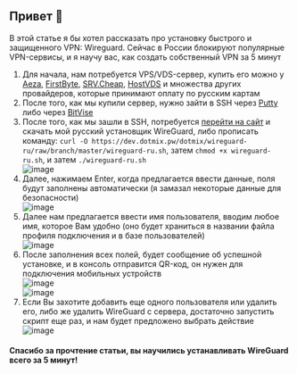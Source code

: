 ## Привет 👋
В этой статье я бы хотел рассказать про установку быстрого и защищенного VPN: Wireguard. Сейчас в России блокируют популярные VPN-сервисы, и я научу вас, как создать собственный VPN за 5 минут

1. Для начала, нам потребуется VPS/VDS-сервер, купить его можно у [Aeza](https://aeza.net/?ref=349240), [FirstByte](https://firstbyte.ru), [SRV.Cheap](https://srv.cheap), [HostVDS](https://hostvds.com) и множества других провайдеров, которые принимают оплату по русским картам  
2. После того, как мы купили сервер, нужно зайти в SSH через [Putty](https://www.chiark.greenend.org.uk/~sgtatham/putty/latest.html) либо через [BitVise](https://bitvise.com)  
3. После того, как мы зашли в SSH, потребуется [перейти на сайт](https://dev.dotmix.pw/dotmix/wireguard-ru) и скачать мой русский установщик WireGuard, либо прописать команду: `curl -O https://dev.dotmix.pw/dotmix/wireguard-ru/raw/branch/master/wireguard-ru.sh`, затем `chmod +x wireguard-ru.sh`, и затем `./wireguard-ru.sh`  
![image](https://user-images.githubusercontent.com/102430482/172452974-88b3812d-9602-42fc-a2bd-5fbf2d65f128.png)
4. Далее, нажимаем Enter, когда предлагается ввести данные, поля будут заполнены автоматически (я замазал некоторые данные для безопасности)  
![image](https://user-images.githubusercontent.com/102430482/172453659-41eb57f7-4c45-4961-ac69-3df93f0d0705.png)
5. Далее нам предлагается ввести имя пользователя, вводим любое имя, которое Вам удобно (оно будет храниться в названии файла профиля подключения и в базе пользователей)  
![image](https://user-images.githubusercontent.com/102430482/172453969-a74cd92b-e7fb-44c5-9577-4fafdda14b83.png)
6. После заполнения всех полей, будет сообщение об успешной установке, и в консоль отправится QR-код, он нужен для подключения мобильных устройств  
![image](https://user-images.githubusercontent.com/102430482/172454295-305b2fcf-6c53-439c-a230-5277eb48765a.png)  
![image](https://user-images.githubusercontent.com/102430482/172454334-60d131e9-6c99-47f3-badc-faa820582c6b.png)  
7. Если Вы захотите добавить еще одного пользователя или удалить его, либо же удалить WireGuard с сервера, достаточно запустить скрипт еще раз, и нам будет предложено выбрать действие  
![image](https://user-images.githubusercontent.com/102430482/172454522-e9632b90-aa1a-4265-9084-119918e811e2.png)

#### Спасибо за прочтение статьи, вы научились устанавливать WireGuard всего за 5 минут!
